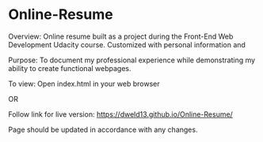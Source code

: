 # Online-Resume

Overview:
Online resume built as a project during the Front-End Web Development Udacity course. Customized with personal information and 

Purpose:
To document my professional experience while demonstrating my ability to create functional webpages.

To view:
Open index.html in your web browser

OR

Follow link for live version: https://dweld13.github.io/Online-Resume/

Page should be updated in accordance with any changes.
